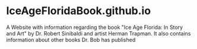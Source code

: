 # IceAgeFloridaBook.github.io
A Website with information regarding the book "Ice Age Florida: In Story and Art" by Dr. Robert Sinibaldi and artist Herman Trapman. 
It also contains information about other books Dr. Bob has published 
